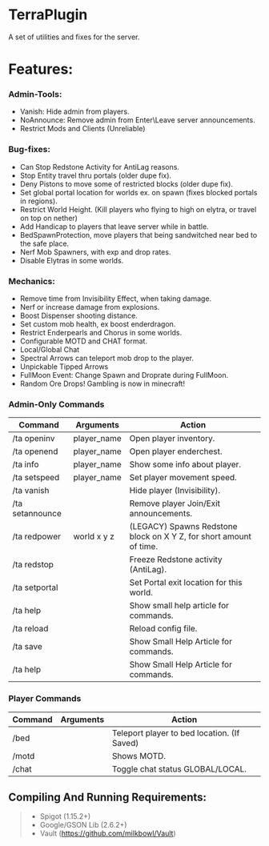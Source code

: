 # TerraPlugin
A set of utilities and fixes for the server.
# Features:
### Admin-Tools:
- Vanish: Hide admin from players.
- NoAnnounce: Remove admin from Enter\Leave server announcements.
- Restrict Mods and Clients (Unreliable)

### Bug-fixes:
- Can Stop Redstone Activity for AntiLag reasons.
- Stop Entity travel thru portals (older dupe fix).
- Deny Pistons to move some of restricted blocks (older dupe fix).
- Set global portal location for worlds ex. on spawn (fixes blocked portals in regions).
- Restrict World Height. (Kill players who flying to high on elytra, or travel on top on nether)
- Add Handicap to players that leave server while in battle.
- BedSpawnProtection, move players that being sandwitched near bed to the safe place.
- Nerf Mob Spawners, with exp and drop rates.
- Disable Elytras in some worlds.

### Mechanics:
- Remove time from Invisibility Effect, when taking damage.
- Nerf or increase damage from explosions.
- Boost Dispenser shooting distance.
- Set custom mob health, ex boost enderdragon.
- Restrict Enderpearls and Chorus in some worlds.
- Configurable MOTD and CHAT format.
- Local/Global Chat
- Spectral Arrows can teleport mob drop to the player.
- Unpickable Tipped Arrows
- FullMoon Event: Change Spawn and Droprate during FullMoon.
- Random Ore Drops! Gambling is now in minecraft!


 ### Admin-Only Commands
| Command            | Arguments           | Action 
|--------------------|---------------------|--------------------------------------------------------------------------------------|
| /ta openinv        | player_name         | Open player inventory.
| /ta openend        | player_name         | Open player enderchest.
| /ta info           | player_name         | Show some info about player.
| /ta setspeed       | player_name         | Set player movement speed.
| /ta vanish         |                     | Hide player (Invisibility).
| /ta setannounce    |                     | Remove player Join/Exit announcements.
| /ta redpower       | world x y z         | (LEGACY) Spawns Redstone block on X Y Z, for short amount of time. 
| /ta redstop        |                     | Freeze Redstone activity (AntiLag).
| /ta setportal      |                     | Set Portal exit location for this world.
| /ta help           |                     | Show small help article for commands.
| /ta reload         |                     | Reload config file.
| /ta save           |                     | Show Small Help Article for commands.
| /ta help           |                     | Show Small Help Article for commands.

 ### Player Commands
| Command            | Arguments           | Action 
|--------------------|---------------------|--------------------------------------------------------------------------------------|
| /bed               |                     | Teleport player to bed location. (If Saved)
| /motd              |                     | Shows MOTD.
| /chat              |                     | Toggle chat status GLOBAL/LOCAL.

## Compiling And Running Requirements:
>- Spigot (1.15.2+)
>- Google/GSON Lib (2.6.2+)
>- Vault (https://github.com/milkbowl/Vault)
